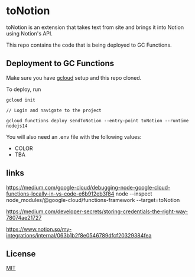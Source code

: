 # toNotion

toNotion is an extension that takes text from site and brings it into Notion using Notion's API.

This repo contains the code that is being deployed to GC Functions.


## Deployment to GC Functions

Make sure you have [gcloud](https://cloud.google.com/sdk/docs) setup and this repo cloned.

To deploy, run 

```
gcloud init

// Login and navigate to the project

gcloud functions deploy sendToNotion --entry-point toNotion --runtime nodejs14
```

You will also need an .env file with the following values:
- COLOR
- TBA

## links

https://medium.com/google-cloud/debugging-node-google-cloud-functions-locally-in-vs-code-e6b912eb3f84
node --inspect node_modules/@google-cloud/functions-framework --target=toNotion

https://medium.com/developer-secrets/storing-credentials-the-right-way-78074ae21727

https://www.notion.so/my-integrations/internal/063b1b2f8e0546789dfcf20329384fea

## License
[MIT](https://choosealicense.com/licenses/mit/)